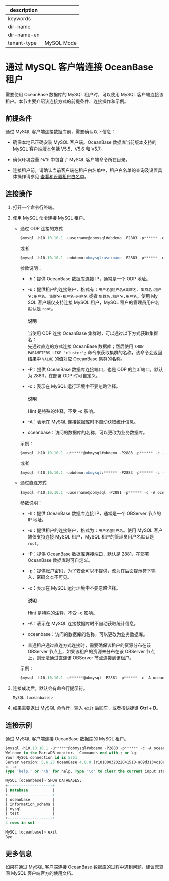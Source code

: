 |description||
|---|---|
|keywords||
|dir-name||
|dir-name-en||
|tenant-type|MySQL Mode|

# 通过 MySQL 客户端连接 OceanBase 租户

需要使用 OceanBase 数据库的 MySQL 租户时，可以使用 MySQL 客户端连接该租户。本节主要介绍该连接方式的前提条件、连接操作和示例。

## 前提条件

通过 MySQL 客户端连接数据库前，需要确认以下信息：

* 确保本地已正确安装 MySQL 客户端。OceanBase 数据库当前版本支持的 MySQL 客户端版本包括 V5.5、V5.6 和 V5.7。

* 确保环境变量 `PATH` 中包含了 MySQL 客户端命令所在目录。

* 连接租户前，请确认当前客户端在租户白名单中，租户白名单的查询及设置具体操作请参见 [查看和设置租户白名单](../../../600.manage/200.tenant-management/600.common-tenant-operations/500.view-and-set-whitelist.md)。

## 连接操作

1. 打开一个命令行终端。

2. 使用 MySQL 命令连接 MySQL 租户。

   * 通过 ODP 连接的方式

      ```sql
      $mysql -h10.10.10.1 -uusername@obmysql#obdemo -P2883 -p****** -c -A oceanbase
      ```

      或者

      ```sql
      $mysql -h10.10.10.1 -uobdemo:obmysql:username -P2883 -p****** -c -A oceanbase
      ```

      参数说明：

      * -h：提供 OceanBase 数据库连接 IP，通常是一个 ODP 地址。

      * -u：提供租户的连接账户，格式有：`用户名@租户名#集群名`、`集群名:租户名:用户名`、`集群名-租户名-用户名` 或者 `集群名.租户名.用户名`。使用 My SQL 客户端仅支持连接 MySQL 租户，MySQL 租户的管理员用户名默认是 `root`。

         <main id="notice" type='explain'>
           <h4>说明</h4>
           <p>当使用 ODP 连接 OceanBase 集群时，可以通过以下方式获取集群名：</br>先通过直连的方式连接 OceanBase 数据库；然后使用 <code>SHOW PARAMETERS LIKE 'cluster';</code> 命令来获取集群的名称，该命令会返回结果中 <code>VALUE</code> 的值对应 OceanBase 集群的名称。</p>
         </main>

      * -P：提供 OceanBase 数据库连接端口，也是 ODP 的监听端口，默认为 2883，在部署 ODP 时可自定义。

      * -c：表示在 MySQL 运行环境中不要忽略注释。

         <main id="notice" type='explain'>
         <h4>说明</h4>
         <p>Hint 是特殊的注释，不受 -c 影响。</p>
         </main>

      * -A：表示在 MySQL 连接数据库时不自动获取统计信息。

      * oceanbase：访问的数据库的名称，可以更改为业务数据库。

      示例：

      ```sql
      $mysql -h10.10.10.1 -u******@obmysql#obdemo -P2883 -p****** -c -A oceanbase
      ```

      或者

      ```sql
      $mysql -h10.10.10.1 -uobdemo:obmysql:****** -P2883 -p****** -c -A oceanbase
      ```

   * 通过直连方式

      ```sql
      $mysql -h10.10.10.1 -uusername@obmysql -P2881 -p****** -c -A oceanbase
      ```

      参数说明：

      * -h：提供 OceanBase 数据库连接 IP，通常是一个 OBServer 节点的 IP 地址。

      * -u：提供租户的连接账户，格式为：`用户名@租户名`。使用 MySQL 客户端仅支持连接 MySQL 租户，MySQL 租户的管理员用户名默认是 `root`。

      * -P：提供 OceanBase 数据库连接端口，默认是 2881，在部署 OceanBase 数据库时可自定义。

      * -p：提供账户密码，为了安全可以不提供，改为在后面提示符下输入，密码文本不可见。

      * -c：表示在 MySQL 运行环境中不要忽略注释。

         <main id="notice" type='explain'>
         <h4>说明</h4>
         <p>Hint 是特殊的注释，不受 -c 影响。</p>
         </main>

      * -A：表示在 MySQL 连接数据库时不自动获取统计信息。

      * oceanbase：访问的数据库的名称，可以更改为业务数据库。

      * 普通租户通过直连方式连接时，需要确保该租户的资源分布在该 OBServer 节点上，如果该租户的资源未分布在该 OBServer 节点上，则无法通过直连该 OBServer 节点连接到该租户。

      示例：

      ```sql
      $mysql -h10.10.10.1 -u******@obmysql -P2881 -p****** -c -A oceanbase
      ```

3. 连接成功后，默认会有命令行提示符。

   ```sql
   MySQL [oceanbase]> 
   ```

4. 如果需要退出 MySQL 命令行，输入 `exit` 后回车，或者按快捷键 **Ctrl** + **D**。

## 连接示例

通过 MySQL 客户端连接 OceanBase 数据库的 MySQL 租户。

```sql
$mysql -h10.10.10.1 -u******@obmysql#obdemo -P2883 -p****** -c -A oceanbase
Welcome to the MariaDB monitor.  Commands end with ; or \g.
Your MySQL connection id is 5751
Server version: 5.6.25 OceanBase 4.0.0 (r10100032022041510-a09d3134c10665f03fd56d7f8bdd413b2b771977) (Built Apr 15 2022 02:16:22)
<...>
Type 'help;' or '\h' for help. Type '\c' to clear the current input statement.

MySQL [oceanbase]> SHOW DATABASES;
+--------------------+
| Database           |
+--------------------+
| oceanbase          |
| information_schema |
| mysql              |
| test               |
+--------------------+
4 rows in set

MySQL [oceanbase]> exit
Bye
```

## 更多信息

如果在通过 MySQL 客户端连接 OceanBase 数据库的过程中遇到问题，建议您查阅 MySQL 客户端官方的使用文档。
